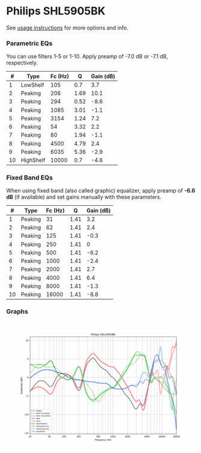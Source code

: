 # Philips SHL5905BK
See [usage instructions](https://github.com/jaakkopasanen/AutoEq#usage) for more options and info.

### Parametric EQs
You can use filters 1-5 or 1-10. Apply preamp of -7.0 dB or -7.1 dB, respectively.

|   # | Type      |   Fc (Hz) |    Q |   Gain (dB) |
|-----|-----------|-----------|------|-------------|
|   1 | LowShelf  |       105 | 0.7  |         3.7 |
|   2 | Peaking   |       206 | 1.69 |        10.1 |
|   3 | Peaking   |       294 | 0.52 |        -8.6 |
|   4 | Peaking   |      1085 | 3.01 |        -1.1 |
|   5 | Peaking   |      3154 | 1.24 |         7.2 |
|   6 | Peaking   |        54 | 3.32 |         2.2 |
|   7 | Peaking   |        80 | 1.94 |        -1.1 |
|   8 | Peaking   |      4500 | 4.79 |         2.4 |
|   9 | Peaking   |      6035 | 5.36 |        -2.9 |
|  10 | HighShelf |     10000 | 0.7  |        -4.6 |

### Fixed Band EQs
When using fixed band (also called graphic) equalizer, apply preamp of **-6.6 dB** (if available) and set gains manually with these parameters.

|   # | Type    |   Fc (Hz) |    Q |   Gain (dB) |
|-----|---------|-----------|------|-------------|
|   1 | Peaking |        31 | 1.41 |         3.2 |
|   2 | Peaking |        62 | 1.41 |         2.4 |
|   3 | Peaking |       125 | 1.41 |        -0.3 |
|   4 | Peaking |       250 | 1.41 |         0   |
|   5 | Peaking |       500 | 1.41 |        -6.2 |
|   6 | Peaking |      1000 | 1.41 |        -2.4 |
|   7 | Peaking |      2000 | 1.41 |         2.7 |
|   8 | Peaking |      4000 | 1.41 |         6.4 |
|   9 | Peaking |      8000 | 1.41 |        -1.3 |
|  10 | Peaking |     16000 | 1.41 |        -8.8 |

### Graphs
![](./Philips%20SHL5905BK.png)
